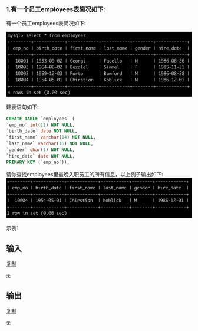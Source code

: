 ### 1.有一个员工employees表简况如下:


有一个员工employees表简况如下:

![img](SQL-00.assets/0BFB4D140D9C3E92AF681D9F9CB92D55.png)

建表语句如下:

```sql
CREATE TABLE `employees` (
`emp_no` int(11) NOT NULL, 
`birth_date` date NOT NULL,
`first_name` varchar(14) NOT NULL,
`last_name` varchar(16) NOT NULL,
`gender` char(1) NOT NULL,
`hire_date` date NOT NULL,
PRIMARY KEY (`emp_no`));
```

请你查找employees里最晚入职员工的所有信息，以上例子输出如下:![img](SQL-00.assets/D2ABA1E2F5834850B16146F168AC5476.png)

示例1

## 输入

[复制](javascript:void(0);)

```
无
```

## 输出

[复制](javascript:void(0);)

```
无
```

